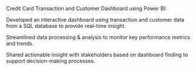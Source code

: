 Credit Card Transaction and Customer Dashboard using Power BI:

Developed an interactive dashboard using transaction and customer data from a SQL database to provide real-time insight.

Streamlined data processing & analysis to monitor key performance metrics and trends.

Shared actionable insight with stakeholders based on dashboard finding to support decision-making processes. 
